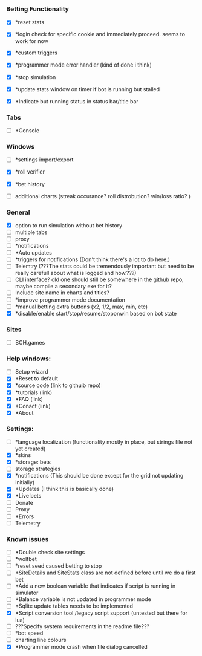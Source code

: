 ### Betting Functionality
- [x] *reset stats
- [x] *login check for specific cookie and immediately proceed. seems to work for now
- [x] *custom triggers
- [x] *programmer mode error handler (kind of done i think)
- [x] *stop simulation
- [x] *update stats window on timer if bot is running but stalled
- [x] *Indicate but running status in status bar/title bar

	
### Tabs
- [ ] *Console

### Windows
- [ ] *settings import/export
- [x] *roll verifier
- [x] *bet history
- [ ] additional charts (streak occurance? roll distrobution? win/loss ratio? )


### General
- [x] option to run simulation without bet history
- [ ] multiple tabs
- [ ] proxy
- [ ] *notifications
- [ ] *Auto updates	
- [ ] *triggers for notifications (Don't think there's a lot to do here.)
- [ ] Telemtry (???The stats could be tremendously important but need to be really carefull about what is logged and how.???)
- [ ] CLI interface? old one should still be somewhere in the github repo, maybe compile a secondary exe for it?
- [ ] Include site name in charts and titles?
- [ ] *improve programmer mode documentation
- [ ] *manual betting extra buttons (x2, 1/2, max, min, etc)
- [x] *disable/enable start/stop/resume/stoponwin based on bot state

### Sites
- [ ] BCH.games


### Help windows:
- [ ] Setup wizard
- [x] *Reset to default
- [x] *source code (link to githuib repo)
- [x] *tutorials (link)
- [x] *FAQ (link)
- [x] *Conact (link)
- [x] *About

### Settings: 
- [ ] *language localization (functionality mostly in place, but strings file not yet created)
- [x] *skins
- [x] *storage: bets
- [ ] storage strategies
- [x] *notifications (This should be done except for the grid not updating initially)
- [x] *Updates (I think this is basically done)
- [x] *Live bets
- [ ] Donate
- [ ] Proxy
- [ ] *Errors
- [ ] Telemetry

### Known issues
- [ ] *Double check site settings
- [ ] *wolfbet
- [ ] *reset seed caused betting to stop
- [ ] *SiteDetails and SiteStats class are not defined before until we do a first bet
- [ ] *Add a new boolean variable that indicates if script is running in simulator
- [ ] *Balance variable is not updated in programmer mode
- [ ] *Sqlite update tables needs to be implemented
- [x] *Script conversion tool /legacy script support (untested but there for lua)
- [ ] ???Specify system requirements in the readme file???
- [ ] *bot speed
- [ ] charting line colours
- [x] *Programmer mode crash when file dialog cancelled
